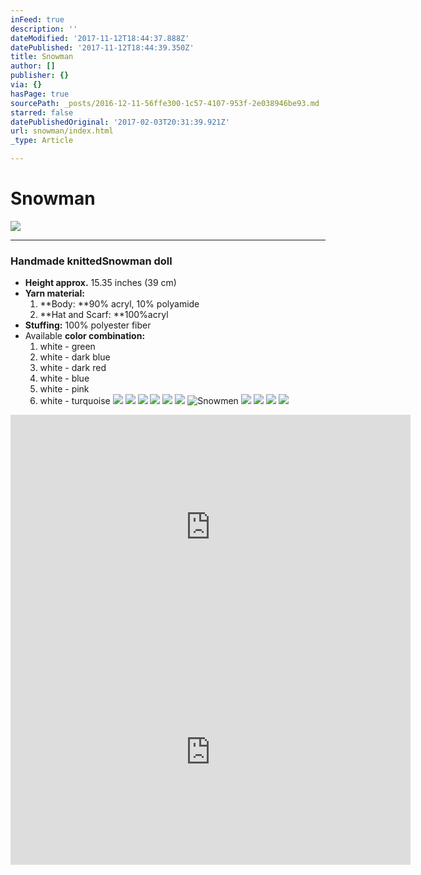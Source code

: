 ```yaml
---
inFeed: true
description: ''
dateModified: '2017-11-12T18:44:37.888Z'
datePublished: '2017-11-12T18:44:39.350Z'
title: Snowman
author: []
publisher: {}
via: {}
hasPage: true
sourcePath: _posts/2016-12-11-56ffe300-1c57-4107-953f-2e038946be93.md
starred: false
datePublishedOriginal: '2017-02-03T20:31:39.921Z'
url: snowman/index.html
_type: Article

---
```

# **Snowman**
![](https://the-grid-user-content.s3-us-west-2.amazonaws.com/6e66f879-36d0-4aa6-b0b4-196787124c7f.jpg)

---

### Handmade knitted**Snowman** doll

* **Height approx.** 15.35 inches (39 cm)
* **Yarn material:**
  1. **Body: **90% acryl, 10% polyamide
  2. **Hat and Scarf: **100%acryl
* **Stuffing:** 100% polyester fiber
* Available **color combination:**
  1. white - green
  2. white - dark blue
  3. white - dark red
  4. white - blue
  5. white - pink
  6. white - turquoise
![](https://the-grid-user-content.s3-us-west-2.amazonaws.com/4987d0cc-90b6-442a-93dc-7ae73a820786.jpg)
![](https://the-grid-user-content.s3-us-west-2.amazonaws.com/810f10e7-b101-422e-afbb-b964fe65e4c2.jpg)
![](https://the-grid-user-content.s3-us-west-2.amazonaws.com/1cdb990d-f6f6-49f5-9173-d38046dea44e.jpg)
![](https://the-grid-user-content.s3-us-west-2.amazonaws.com/c0cdebc9-d969-4818-9513-5f925ee50dfd.jpg)
![](https://the-grid-user-content.s3-us-west-2.amazonaws.com/adbe457d-0834-4229-9a19-3b8239a16b79.jpg)
![](https://the-grid-user-content.s3-us-west-2.amazonaws.com/19a2ab5b-d407-443a-be87-575b6f4f776a.jpg)
![Snowmen](https://the-grid-user-content.s3-us-west-2.amazonaws.com/cc585025-b707-4407-b695-811291acf8f9.jpg)
![](https://the-grid-user-content.s3-us-west-2.amazonaws.com/b60debf0-d8e9-48c5-bda6-858ec40814c2.jpg)
![](https://the-grid-user-content.s3-us-west-2.amazonaws.com/5fa7418f-1109-423f-80e6-82e249f4e2a4.jpg)
![](https://the-grid-user-content.s3-us-west-2.amazonaws.com/07685f9c-27f8-4cc7-8b7e-b4509f55f654.jpg)
![](https://the-grid-user-content.s3-us-west-2.amazonaws.com/e59d11d1-fd87-434b-b52e-2da1a06273d3.jpg)

<iframe src="https://cdn.embedly.com/widgets/media.html?src=https%3A%2F%2Fwww.youtube.com%2Fembed%2FKjLdUc8oHuk%3Ffeature%3Doembed&amp;url=http%3A%2F%2Fwww.youtube.com%2Fwatch%3Fv%3DKjLdUc8oHuk&amp;image=https%3A%2F%2Fi.ytimg.com%2Fvi%2FKjLdUc8oHuk%2Fhqdefault.jpg&amp;key=a715cf41cc93453ca338d350cd26f87b&amp;type=text%2Fhtml&amp;schema=youtube" width="640" height="360" scrolling="no" frameborder="0" allowfullscreen="" style=""></iframe>

<iframe src="https://cdn.embedly.com/widgets/media.html?src=https%3A%2F%2Fwww.youtube.com%2Fembed%2FfXSnn3UhZ0I%3Ffeature%3Doembed&amp;url=http%3A%2F%2Fwww.youtube.com%2Fwatch%3Fv%3DfXSnn3UhZ0I&amp;image=https%3A%2F%2Fi.ytimg.com%2Fvi%2FfXSnn3UhZ0I%2Fhqdefault.jpg&amp;key=a715cf41cc93453ca338d350cd26f87b&amp;type=text%2Fhtml&amp;schema=youtube" width="640" height="360" scrolling="no" frameborder="0" allowfullscreen="" style=""></iframe>